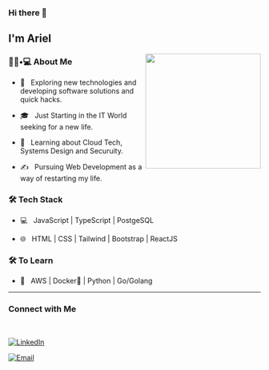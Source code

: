 ### Hi there 👋<h2> I'm Ariel</h2>

<img align='right' src="https://media.giphy.com/media/M9gbBd9nbDrOTu1Mqx/giphy.gif" width="230">

<h3> 👨🏻•💻 About Me </h3>



- 🤔 &nbsp; Exploring new technologies and developing software solutions and quick hacks.

- 🎓 &nbsp; Just Starting in the IT World seeking for a new life.

- 🌱 &nbsp; Learning about Cloud Tech, Systems Design and Securuity.

- ✍️ &nbsp; Pursuing Web Development as a way of restarting my life.



<h3>🛠 Tech Stack</h3>



- 💻 &nbsp; JavaScript | TypeScript | PostgeSQL

- 🌐 &nbsp; HTML | CSS | Tailwind | Bootstrap | ReactJS



<h3>🛠 To Learn</h3>

- 🔧 &nbsp; AWS | Docker🐳 | Python | Go/Golang

<hr>





<h3> Connect with Me </h3>

<br>



<p align="center">

<a href="https://www.linkedin.com/in/ariel-arzamendia"><img alt="LinkedIn" src="https://img.shields.io/badge/LinkedIn-Ariel%20Arzamendia-blue?style=flat-square&logo=linkedin"></a>



<a href="mailto:arzamendiaariel@gmail.com"><img alt="Email" src="https://img.shields.io/badge/Email-arzamendiaariel@gmail.com-blue?style=flat-square&logo=gmail"></a>

</p>

